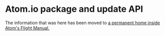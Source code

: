 # Atom.io package and update API

The information that was here has been moved to [a permanent home inside Atom's Flight Manual.](https://flight-manual-atom-io.github.io/atom-server-side-apis/)
